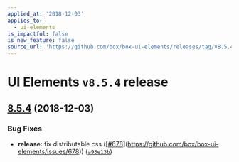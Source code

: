 ```yaml
---
applied_at: '2018-12-03'
applies_to:
  - ui-elements
is_impactful: false
is_new_feature: false
source_url: 'https://github.com/box/box-ui-elements/releases/tag/v8.5.4'
---
```


# UI Elements `v8.5.4` release

## [8.5.4]([`v8.5.3...v8.5.4`](https://github.com/box/box-ui-elements/compare/`v8.5.3...v8.5.4`)) (2018-12-03)


### Bug Fixes

* **release:** fix distributable css ([[#678](https://github.com/box/box-ui-elements/pull/678)](https://github.com/box/box-ui-elements/issues/678)) ([`a93e13b`](https://github.com/box/box-ui-elements/commit[`a93e13b`](https://github.com/box/box-ui-elements/commit/a93e13b)))



